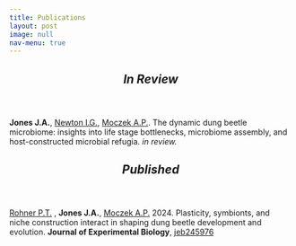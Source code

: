```yaml
---
title: Publications
layout: post
image: null
nav-menu: true
---
```


<!-- Main -->
<div id="main">
</div>

<!-- Review -->
<section>
	<div class="inner">
		<header class="major">
			<h2><i>In Review</i></h2>
		</header>
		<p><b>Jones J.A.</b>, <a href="https://discogenome.wordpress.com" target="_blank">Newton I.G.</a>, <a href="https://ecoevodevo.com" target="_blank">Moczek A.P.</a>. The dynamic dung beetle microbiome: insights into life stage bottlenecks, microbiome assembly, and host-constructed microbial refugia. <i>in review.</i>
		</p>
	</div>
</section>

<!-- Press -->
<secton>
	<div class="inner">
		<header class="major">
			<h2><i>Published</i></h2>
		</header>
		<p><a href="https://rohnerlab.biosci.ucsd.edu" target="_blank">Rohner P.T.</a> , <b>Jones J.A.</b>, <a href="https://ecoevodevo.com" target="_blank">Moczek A.P.</a> 2024. Plasticity, symbionts, and niche construction interact in shaping dung beetle development and evolution. <b>Journal of Experimental Biology</b>, <a href="https://doi.org/10.1242/jeb.245976" target="_blank">jeb245976</a> 
		</p>
	</div>
